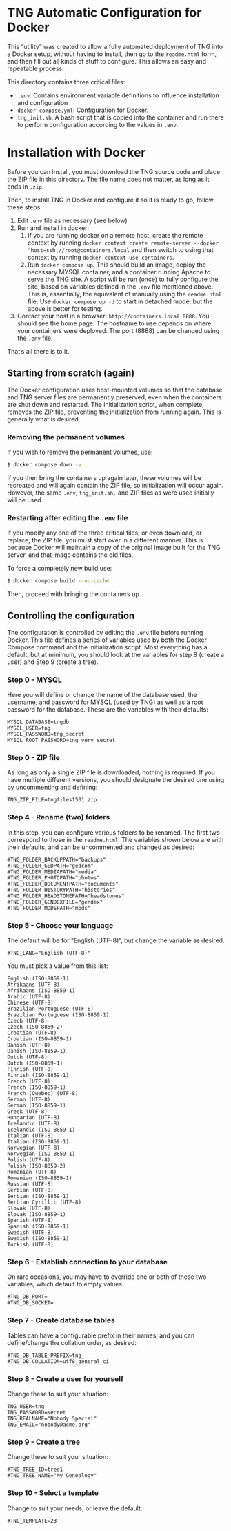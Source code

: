 # TNG Automatic Configuration for Docker

This “utility” was created to allow a fully automated deployment of TNG into a Docker setup, without having to install, then go to the `readme.html` form, and then fill out all kinds of stuff to configure. This allows an easy and repeatable process.

This directory contains three critical files:

* `.env`: Contains environment variable definitions to influence installation and configuration
* `docker-compose.yml`: Configuration for Docker.
* `tng_init.sh`: A bash script that is copied into the container and run there to perform configuration according to the values in `.env`.

# Installation with Docker

Before you can install, you must download the TNG source code and place the ZIP file in this directory. The file name does not matter, as long as it ends in `.zip`.

Then, to install TNG in Docker and configure it so it is ready to go, follow these steps:

1. Edit `.env` file as necessary (see below)
2. Run and install in docker:
   1. If you are running docker on a remote host, create the remote context by running `docker context create remote-server --docker "host=ssh://root@containers.local` and then switch to using that context by running `docker context use containers`.
   2. Run `docker compose up`. This should build an image, deploy the necessary MYSQL container, and a container running Apache to serve the TNG site. A script will be run (once) to fully configure the site, based on variables defined in the `.env` file mentioned above. This is, essentially, the equivalent of manually using the `readme.html` file. Use `docker compose up -d` to start in detached mode, but the above is better for testing.
3. Contact your host in a browser: `http://containers.local:8888`. You should see the home page. The hostname to use depends on where your containers were deployed. The port (8888) can be changed using the `.env` file.

That’s all there is to it.

## Starting from scratch (again)

The Docker configuration uses host-mounted volumes so that the database and TNG server files are permanently preserved, even when the containers are shut down and restarted. The initialization script, when complete, removes the ZIP file, preventing the initialization from running again. This is generally what is desired.

### Removing the permanent volumes

If you wish to remove the permanent volumes, use:

```bash
$ docker compose down -v
```

If you then bring the containers up again later, these volumes will be recreated and will again contain the ZIP file, so initialization will occur again. However, the same `.env`, `tng_init.sh,` and ZIP files as were used initially will be used.

### Restarting after editing the `.env` file

If you modify any one of the three critical files, or even download, or replace, the ZIP file, you must start over in a different manner. This is because Docker will maintain a copy of the original image built for the TNG server, and that image contains the old files.

To force a completely new build use:

```bash
$ docker compose build --no-cache
```

Then, proceed with bringing the containers up.

## Controlling the configuration

The configuration is controlled by editing the `.env` file before running Docker. This file defines a series of variables used by both the Docker Compose command and the initialization script. Most everything has a default, but at minimum, you should look at the variables for step 8 (create a user) and Step 9 (create a tree).

### Step 0 - MYSQL

Here you will define or change the name of the database used, the username, and password for MYSQL (used by TNG) as well as a root password for the database. These are the variables with their defaults:

```
MYSQL_DATABASE=tngdb
MYSQL_USER=tng
MYSQL_PASSWORD=tng_secret
MYSQL_ROOT_PASSWORD=tng_very_secret
```

### Step 0 - ZIP file

As long as only a single ZIP file is downloaded, nothing is required. If you have multiple different versions, you should designate the desired one using by uncommenting and defining:

```
TNG_ZIP_FILE=tngfiles1501.zip
```

### Step 4 - Rename (two) folders

In this step, you can configure various folders to be renamed. The first two correspond to those in the `readme.html`. The variables shown below are with their defaults, and can be uncommented and changed as desired:

```
#TNG_FOLDER_BACKUPPATH="backups"
#TNG_FOLDER_GEDPATH="gedcom"
#TNG_FOLDER_MEDIAPATH="media"
#TNG_FOLDER_PHOTOPATH="photos"
#TNG_FOLDER_DOCUMENTPATH="documents"
#TNG_FOLDER_HISTORYPATH="histories"
#TNG_FOLDER_HEADSTONEPATH="headstones"
#TNG_FOLDER_GENDEXFILE="gendex"
#TNG_FOLDER_MODSPATH="mods"
```

### Step 5 - Choose your language

The default will be for “English (UTF-8)”, but change the variable as desired.

```
#TNG_LANG="English (UTF-8)"
```

You must pick a value from this list:

```
English (ISO-8859-1)
Afrikaans (UTF-8)
Afrikaans (ISO-8859-1)
Arabic (UTF-8)
Chinese (UTF-8)
Brazilian Portuguese (UTF-8)
Brazilian Portuguese (ISO-8859-1)
Czech (UTF-8)
Czech (ISO-8859-2)
Croatian (UTF-8)
Croatian (ISO-8859-1)
Danish (UTF-8)
Danish (ISO-8859-1)
Dutch (UTF-8)
Dutch (ISO-8859-1)
Finnish (UTF-8)
Finnish (ISO-8859-1)
French (UTF-8)
French (ISO-8859-1)
French (Quebec) (UTF-8)
German (UTF-8)
German (ISO-8859-1)
Greek (UTF-8)
Hungarian (UTF-8)
Icelandic (UTF-8)
Icelandic (ISO-8859-1)
Italian (UTF-8)
Italian (ISO-8859-1)
Norwegian (UTF-8)
Norwegian (ISO-8859-1)
Polish (UTF-8)
Polish (ISO-8859-2)
Romanian (UTF-8)
Romanian (ISO-8859-1)
Russian (UTF-8)
Serbian (UTF-8)
Serbian (ISO-8859-1)
Serbian Cyrillic (UTF-8)
Slovak (UTF-8)
Slovak (ISO-8859-1)
Spanish (UTF-8)
Spanish (ISO-8859-1)
Swedish (UTF-8)
Swedish (ISO-8859-1)
Turkish (UTF-8)
```

### Step 6 - Establish connection to your database

On rare occasions, you may have to override one or both of these two variables, which default to empty values:

```
#TNG_DB_PORT=
#TNG_DB_SOCKET=
```

### Step 7 - Create database tables

Tables can have a configurable prefix in their names, and you can define/change the collation order, as desired:

```
#TNG_DB_TABLE_PREFIX=tng_
#TNG_DB_COLLATION=utf8_general_ci
```

### Step 8 - Create a user for yourself

Change these to suit your situation:

```
TNG_USER=tng
TNG_PASSWORD=secret
TNG_REALNAME="Nobody Special"
TNG_EMAIL="nobody@acme.org"
```

### Step 9 - Create a tree

Change these to suit your situation:

```
#TNG_TREE_ID=tree1
#TNG_TREE_NAME="My Genealogy"
```

### Step 10 - Select a template

Change to suit your needs, or leave the default:

```
#TNG_TEMPLATE=23
```



